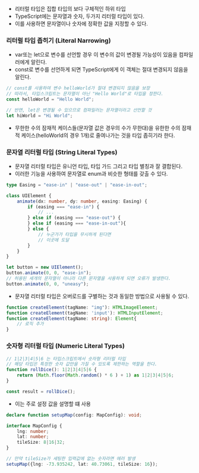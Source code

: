- 리터럴 타입은 집합 타입의 보다 구체적인 하위 타입
- TypeScript에는 문자열과 숫자, 두가지 리터럴 타입이 있다.
- 이를 사용하면 문자열이나 숫자에 정확한 값을 지정할 수 있다.

### 리터럴 타입 좁히기 (Literal Narrowing)
- var또는 let으로 변수를 선언할 경우 이 변수의 값이 변경될 가능성이 있음을 컴파일러에게 알린다.
- const로 변수를 선언하게 되면 TypeScript에게 이 객체는 절대 변경되지 않음을 알린다.
```TypeScript
// const를 사용하여 변수 helloWorld가 절대 변경되지 않음을 보장
// 따라서, 타입스크립트는 문자열이 아닌 "Hello World"로 타입을 정한다.
const helloWorld = "Hello World";

// 반면, let은 변경될 수 있으므로 컴파일러는 문자열이라고 선언할 것
let hiWorld = "Hi World";
```
- 무한한 수의 잠재적 케이스들(문자열 값은 경우의 수가 무한대)을 유한한 수의 잠재적 케이스(helloWorld의 경우 1개)로 줄여나가는 것을 타입 좁히기라 한다.



### 문자열 리터럴 타입 (String Literal Types)
- 문자열 리터럴 타입은 유니언 타입, 타입 가드 그리고 타입 별칭과 잘 결합된다.
- 이러한 기능을 사용하여 문자열로 enum과 비슷한 형태를 갖출 수 있다.
```TypeScript
type Easing = "ease-in" | "ease-out" | "ease-in-out";

class UIElement {
    animate(dx: number, dy: number, easing: Easing) {
        if (easing === "ease-in") {
            // ...
        } else if (easing === "ease-out") {
        } else if (easing === "ease-in-out"){  
        } else {
            // 누군가가 타입을 무시하게 된다면
            // 이곳에 도달
        }
    }
}

let button = new UIElement();
button.animate(0, 0, "ease-in");
// 허용된 세개의 문자열이 아니라 다른 문자열을 사용하게 되면 오류가 발생한다.
button.animate(0, 0, "uneasy");
```
- 문자열 리터럴 타입은 오버로드를 구별하는 것과 동일한 방법으로 사용될 수 있다.
```TypeScript
function createElement(tagName: "img"): HTMLImageElement;
function createElement(tagName: 'input'): HTMLInputElement;
function createElement(tagName: string): Element{
    // 로직 추가
}
```


### 숫자형 리터럴 타입 (Numeric Literal Types)
```TypeScript
// 1|2|3|4|5|6 는 타입스크립트에서 숫자형 리터럴 타입
// 해당 타입은 특정한 숫자 값만을 가질 수 있도록 제한하는 역할을 한다.
function rollDice(): 1|2|3|4|5|6 {
    return (Math.floor(Math.random() * 6 ) + 1) as 1|2|3|4|5|6;
}

const result = rollDice();
```
- 이는 주로 설정 값을 설명할 떄 사용
```TypeScript
declare function setupMap(config: MapConfig): void;

interface MapConfig {
    lng: number;
    lat: number;
    tileSize: 8|16|32;
}

// 만약 tileSize가 세팅한 입력값에 없는 숫자라면 에러 발생
setupMap({lng: -73.935242, lat: 40.73061, tileSize: 16});
```